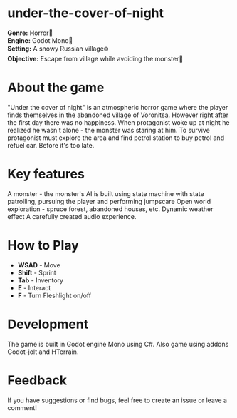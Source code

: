 # under-the-cover-of-night
**Genre:** Horror👹 <br>
**Engine:** Godot Mono🔵 <br>
**Setting:** A snowy Russian village❄️<br>
**Objective:** Escape from village while avoiding the monster🏃 <br>

# About the game
"Under the cover of night" is an atmospheric horror game where the player finds themselves in the abandoned village of Voronitsa. However right after the first day there was no happiness. When protagonist woke up at night he realized he wasn't alone - the monster was staring at him. To survive protagonist must explore the area and find petrol station to buy petrol and refuel car. Before it's too late.

# Key features 
A monster - the monster's AI is built using state machine with state patrolling, pursuing the player and performing jumpscare
Open world exploration - spruce forest, abandoned houses, etc.
Dynamic weather effect 
A carefully created audio experience.

# How to Play
- **WSAD** - Move <br>
- **Shift** - Sprint <br>
- **Tab** - Inventory <br>
- **E** - Interact <br>
- **F** - Turn Fleshlight on/off <br>

# Development
The game is built in Godot engine Mono using C#. Also game using addons Godot-jolt and HTerrain.

# Feedback
If you have suggestions or find bugs, feel free to create an issue or leave a comment!
